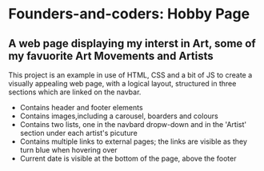 # Founders-and-coders: Hobby Page

## A web page displaying my interst in Art, some of my favuorite Art Movements and Artists

This project is an example in use of HTML, CSS and a bit of JS to create a visually appealing web page, with a logical layout,
structured in three sections which are linked on the navbar.

* Contains header and footer elements
* Contains images,including a carousel, boarders and colours
* Contains two lists, one in the navbard dropw-down and in the 'Artist' section under each artist's picuture
* Contains multiple links to external pages; the links are visible as they turn blue when hovering over
* Current date is visible at the bottom of the page, above the footer
